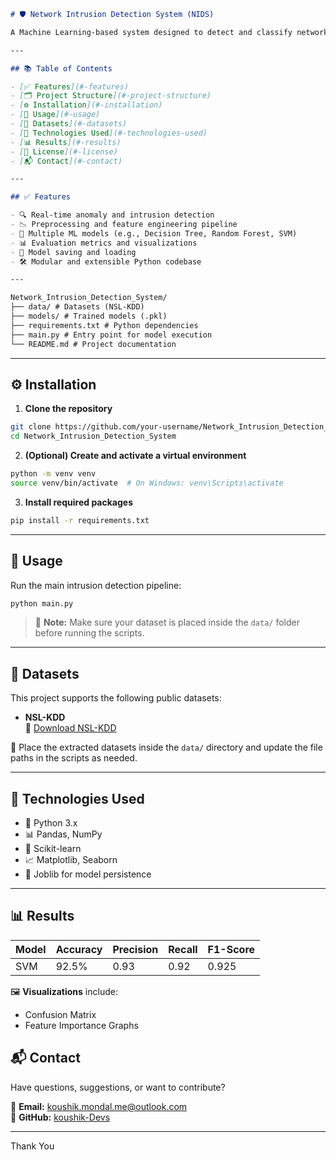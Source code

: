```markdown
# 🛡️ Network Intrusion Detection System (NIDS)

A Machine Learning-based system designed to detect and classify network intrusions, helping to protect systems from malicious traffic and threats. This project provides tools for data preprocessing, training ML models, evaluating their performance, and deploying them for real-time intrusion detection.

---

## 📚 Table of Contents

- [✅ Features](#-features)
- [🗂 Project Structure](#-project-structure)
- [⚙️ Installation](#-installation)
- [🚀 Usage](#-usage)
- [📂 Datasets](#-datasets)
- [🧪 Technologies Used](#-technologies-used)
- [📊 Results](#-results)
- [📄 License](#-license)
- [📬 Contact](#-contact)

---

## ✅ Features

- 🔍 Real-time anomaly and intrusion detection
- 📉 Preprocessing and feature engineering pipeline
- 🧠 Multiple ML models (e.g., Decision Tree, Random Forest, SVM)
- 📊 Evaluation metrics and visualizations
- 💾 Model saving and loading
- 🛠️ Modular and extensible Python codebase

---

Network_Intrusion_Detection_System/
├── data/ # Datasets (NSL-KDD)
├── models/ # Trained models (.pkl)
├── requirements.txt # Python dependencies
├── main.py # Entry point for model execution
└── README.md # Project documentation
```

---

## ⚙️ Installation

1. **Clone the repository**

```bash
git clone https://github.com/your-username/Network_Intrusion_Detection_System.git
cd Network_Intrusion_Detection_System
```

2. **(Optional) Create and activate a virtual environment**

```bash
python -m venv venv
source venv/bin/activate  # On Windows: venv\Scripts\activate
```

3. **Install required packages**

```bash
pip install -r requirements.txt
```

---

## 🚀 Usage

Run the main intrusion detection pipeline:

```bash
python main.py
```

> 📌 **Note:** Make sure your dataset is placed inside the `data/` folder before running the scripts.

---

## 📂 Datasets

This project supports the following public datasets:

- **NSL-KDD**  
  🔗 [Download NSL-KDD](https://www.kaggle.com/datasets/hassan06/nslkdd)

📁 Place the extracted datasets inside the `data/` directory and update the file paths in the scripts as needed.

---

## 🧪 Technologies Used

- 🐍 Python 3.x
- 📊 Pandas, NumPy
- 🤖 Scikit-learn
- 📈 Matplotlib, Seaborn
- 💾 Joblib for model persistence

---

## 📊 Results

| Model           | Accuracy | Precision | Recall | F1-Score |
|----------------|----------|-----------|--------|----------|
| SVM            | 92.5%    | 0.93      | 0.92   | 0.925    |

🖼️ **Visualizations** include:

- Confusion Matrix
- Feature Importance Graphs


## 📬 Contact

Have questions, suggestions, or want to contribute?

📧 **Email:** koushik.mondal.me@outlook.com  
🐙 **GitHub:** [koushik-Devs](https://github.com/koushik-Devs)

---

Thank You
